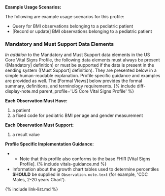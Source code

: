 
**Example Usage Scenarios:**

The following are example usage scenarios for this profile:

- Query for BMI observations belonging to a pediatric patient
- [Record or update]  BMI observations belonging to a pediatric patient

### Mandatory and Must Support Data Elements

*In addition* to the Mandatory and Must Support data elements in the US Core Vital Signs Profile, the following data elements must always be present ([Mandatory] definition) or must be supported if the data is present in the sending system ([Must Support] definition). They are presented below in a simple human-readable explanation. Profile specific guidance and examples are provided as well. The [Formal Views] below provides the formal summary, definitions, and terminology requirements.  {% include diff-display-note.md parent_profile='US Core Vital Signs Profile' %}

**Each Observation Must Have:**

1. a patient
1. a fixed code for pediatric BMI per age and gender measurement

**Each Observation Must Support:**

1. a result value

**Profile Specific Implementation Guidance:**

- - Note that this profile also conforms to the base FHIR [Vital Signs Profile].
{% include vitals-guidance.md %}
- Information about the growth chart tables used to determine percentiles **SHOULD** be supplied in `Observation.note.text` (for example, 'CDC Males, 2-20 years Chart').

{% include link-list.md %}
